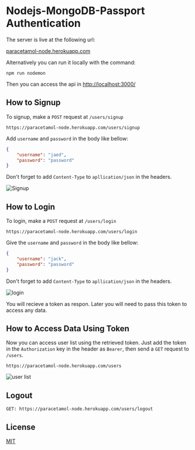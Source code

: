 # Nodejs-MongoDB-Passport Authentication

The server is live at the following url:

[paracetamol-node.herokuapp.com](https://paracetamol-node.herokuapp.com/)

Alternatively you can run it locally with the command:
```
npm run nodemon
```

Then you can access the api in [http://localhost:3000/](http://localhost:3000/)



## How to Signup

To signup, make a `POST` request at `/users/signup`

```
https://paracetamol-node.herokuapp.com/users/signup
```

Add `username` and `password` in the body like bellow:

```json
{
    "username": "jaed", 
    "password": "password"
}

```
Don't forget to add  `Content-Type` to `apllication/json`  in the headers.


![Signup](https://i.imgur.com/9JXDVtJ.png)


## How to Login

To login, make a `POST` request at  `/users/login`

```
https://paracetamol-node.herokuapp.com/users/login
```

Give the `username` and `password` in the body like bellow:

```json
{
    "username": "jack", 
    "password": "password"
}

```
Don't forget to add  `Content-Type` to `apllication/json`  in the headers.


![login](https://i.imgur.com/5tQV0tR.png)

You will recieve a token as respon. Later you will need to pass this token to access any data.

## How to Access Data Using Token

Now you can access user list using the retrieved token. Just add the token in the `Authorization` key in the header as `Bearer`, then send a `GET` request to `/users`.

```
https://paracetamol-node.herokuapp.com/users
```


![user list](https://i.imgur.com/nV9gozi.png)

## Logout
```
GET: https://paracetamol-node.herokuapp.com/users/logout
```


## License
[MIT](https://choosealicense.com/licenses/mit/)